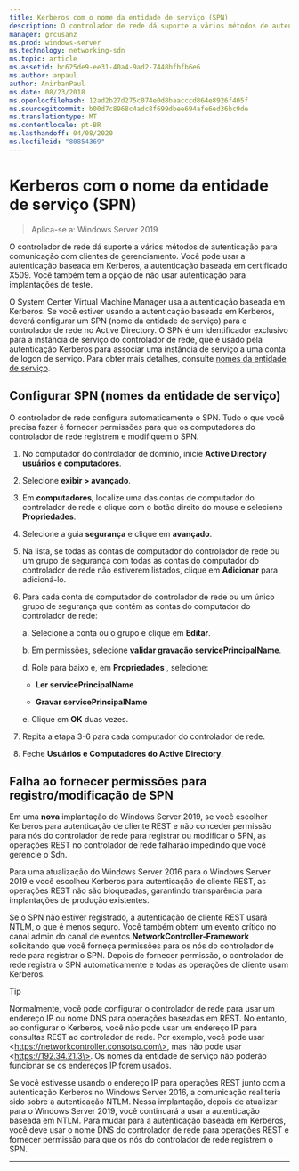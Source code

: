 ```yaml
---
title: Kerberos com o nome da entidade de serviço (SPN)
description: O controlador de rede dá suporte a vários métodos de autenticação para comunicação com clientes de gerenciamento. Você pode usar a autenticação baseada em Kerberos, a autenticação baseada em certificado X509. Você também tem a opção de não usar autenticação para implantações de teste.
manager: grcusanz
ms.prod: windows-server
ms.technology: networking-sdn
ms.topic: article
ms.assetid: bc625de9-ee31-40a4-9ad2-7448bfbfb6e6
ms.author: anpaul
author: AnirbanPaul
ms.date: 08/23/2018
ms.openlocfilehash: 12ad2b27d275c074e0d8baacccd864e8926f405f
ms.sourcegitcommit: b00d7c8968c4adc8f699dbee694afe6ed36bc9de
ms.translationtype: MT
ms.contentlocale: pt-BR
ms.lasthandoff: 04/08/2020
ms.locfileid: "80854369"
---
```

# <a name="kerberos-with-service-principal-name-spn"></a>Kerberos com o nome da entidade de serviço (SPN)

>Aplica-se a: Windows Server 2019

O controlador de rede dá suporte a vários métodos de autenticação para comunicação com clientes de gerenciamento. Você pode usar a autenticação baseada em Kerberos, a autenticação baseada em certificado X509. Você também tem a opção de não usar autenticação para implantações de teste.

O System Center Virtual Machine Manager usa a autenticação baseada em Kerberos. Se você estiver usando a autenticação baseada em Kerberos, deverá configurar um SPN (nome da entidade de serviço) para o controlador de rede no Active Directory. O SPN é um identificador exclusivo para a instância de serviço do controlador de rede, que é usado pela autenticação Kerberos para associar uma instância de serviço a uma conta de logon de serviço. Para obter mais detalhes, consulte [nomes da entidade de serviço](https://docs.microsoft.com/windows/desktop/ad/service-principal-names).

## <a name="configure-service-principal-names-spn"></a>Configurar SPN (nomes da entidade de serviço)

O controlador de rede configura automaticamente o SPN. Tudo o que você precisa fazer é fornecer permissões para que os computadores do controlador de rede registrem e modifiquem o SPN.

1.  No computador do controlador de domínio, inicie **Active Directory usuários e computadores**.

2.  Selecione **exibir \> avançado**.

3.  Em **computadores**, localize uma das contas de computador do controlador de rede e clique com o botão direito do mouse e selecione **Propriedades**.

4.  Selecione a guia **segurança** e clique em **avançado**.

5.  Na lista, se todas as contas de computador do controlador de rede ou um grupo de segurança com todas as contas do computador do controlador de rede não estiverem listados, clique em **Adicionar** para adicioná-lo.

6.  Para cada conta de computador do controlador de rede ou um único grupo de segurança que contém as contas do computador do controlador de rede:

    a.  Selecione a conta ou o grupo e clique em **Editar**.

    b.  Em permissões, selecione **validar gravação servicePrincipalName**.

    d.  Role para baixo e, em **Propriedades** , selecione:

       -  **Ler servicePrincipalName**

       -  **Gravar servicePrincipalName**

    e.  Clique em **OK** duas vezes.

7.  Repita a etapa 3-6 para cada computador do controlador de rede.

8.  Feche **Usuários e Computadores do Active Directory**.

## <a name="failure-to-provide-permissions-for-spn-registrationmodification"></a>Falha ao fornecer permissões para registro/modificação de SPN

Em uma **nova** implantação do Windows Server 2019, se você escolher Kerberos para autenticação de cliente REST e não conceder permissão para nós do controlador de rede para registrar ou modificar o SPN, as operações REST no controlador de rede falharão impedindo que você gerencie o Sdn.

Para uma atualização do Windows Server 2016 para o Windows Server 2019 e você escolheu Kerberos para autenticação de cliente REST, as operações REST não são bloqueadas, garantindo transparência para implantações de produção existentes. 

Se o SPN não estiver registrado, a autenticação de cliente REST usará NTLM, o que é menos seguro. Você também obtém um evento crítico no canal admin do canal de eventos **NetworkController-Framework** solicitando que você forneça permissões para os nós do controlador de rede para registrar o SPN. Depois de fornecer permissão, o controlador de rede registra o SPN automaticamente e todas as operações de cliente usam Kerberos.


>[!TIP]
>Normalmente, você pode configurar o controlador de rede para usar um endereço IP ou nome DNS para operações baseadas em REST. No entanto, ao configurar o Kerberos, você não pode usar um endereço IP para consultas REST ao controlador de rede. Por exemplo, você pode usar \<https://networkcontroller.consotso.com\>, mas não pode usar \<https://192.34.21.3\>. Os nomes da entidade de serviço não poderão funcionar se os endereços IP forem usados.
>
>Se você estivesse usando o endereço IP para operações REST junto com a autenticação Kerberos no Windows Server 2016, a comunicação real teria sido sobre a autenticação NTLM. Nessa implantação, depois de atualizar para o Windows Server 2019, você continuará a usar a autenticação baseada em NTLM. Para mudar para a autenticação baseada em Kerberos, você deve usar o nome DNS do controlador de rede para operações REST e fornecer permissão para que os nós do controlador de rede registrem o SPN.

---